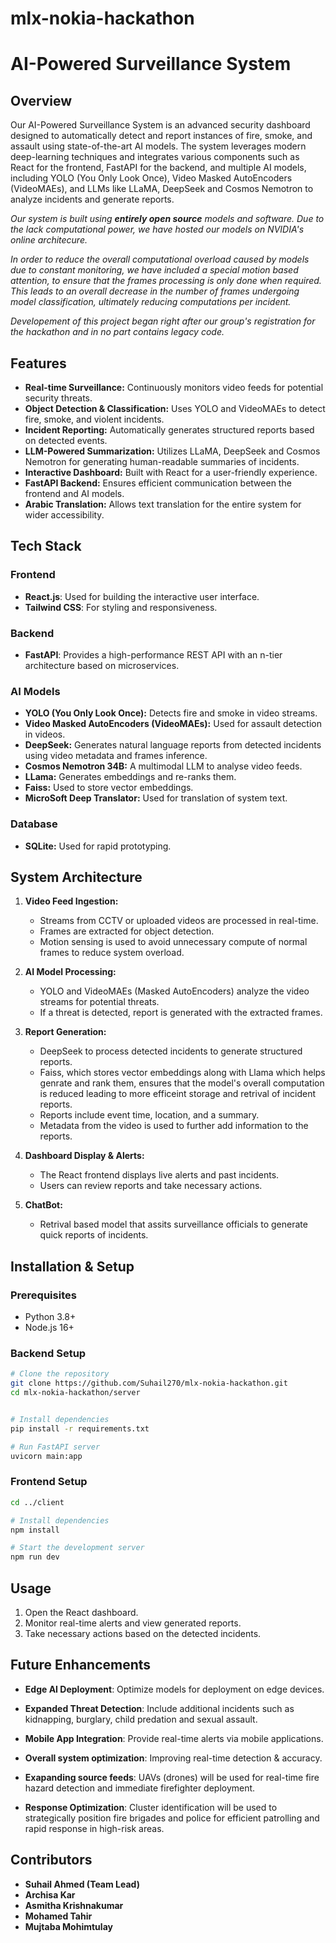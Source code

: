 # mlx-nokia-hackathon

# AI-Powered Surveillance System

## Overview
Our AI-Powered Surveillance System is an advanced security dashboard designed to automatically detect and report instances of fire, smoke, and assault using state-of-the-art AI models. The system leverages modern deep-learning techniques and integrates various components such as React for the frontend, FastAPI for the backend, and multiple AI models, including YOLO (You Only Look Once), Video Masked AutoEncoders (VideoMAEs), and LLMs like LLaMA, DeepSeek and Cosmos Nemotron to analyze incidents and generate reports.

*Our system is built using <b>entirely open source</b> models and software. Due to the lack computational power, we have hosted our models on NVIDIA's online architecure.*

*In order to reduce the overall computational overload caused by models due to constant monitoring, we have included a special motion based attention, to ensure that the frames processing is only done when required. This leads to an overall decrease in the number of frames undergoing model classification, ultimately reducing computations per incident.*

*Developement of this project began right after our group's registration for the hackathon and in no part contains legacy code.*


## Features
- **Real-time Surveillance:** Continuously monitors video feeds for potential security threats.
- **Object Detection & Classification:** Uses YOLO and VideoMAEs to detect fire, smoke, and violent incidents.
- **Incident Reporting:** Automatically generates structured reports based on detected events.
- **LLM-Powered Summarization:** Utilizes LLaMA, DeepSeek and Cosmos Nemotron for generating human-readable summaries of incidents.
- **Interactive Dashboard:** Built with React for a user-friendly experience.
- **FastAPI Backend:** Ensures efficient communication between the frontend and AI models.
- **Arabic Translation:** Allows text translation for the entire system for wider accessibility.

## Tech Stack
### Frontend
- **React.js**: Used for building the interactive user interface.
- **Tailwind CSS**: For styling and responsiveness.

### Backend
- **FastAPI**: Provides a high-performance REST API with an n-tier architecture based on microservices.

### AI Models
- **YOLO (You Only Look Once):** Detects fire and smoke in video streams.
- **Video Masked AutoEncoders (VideoMAEs):** Used for assault detection in videos.
- **DeepSeek:** Generates natural language reports from detected incidents using video metadata and frames inference.
- **Cosmos Nemotron 34B:** A multimodal LLM to analyse video feeds.
- **LLama:** Generates embeddings and re-ranks them.
- **Faiss:** Used to store vector embeddings.
- **MicroSoft Deep Translator:** Used for translation of system text.


### Database
- **SQLite:** Used for rapid prototyping.


## System Architecture
1. **Video Feed Ingestion:**
   - Streams from CCTV or uploaded videos are processed in real-time.
   - Frames are extracted for object detection.
   - Motion sensing is used to avoid unnecessary compute of normal frames to reduce system overload.

2. **AI Model Processing:**
   - YOLO and VideoMAEs (Masked AutoEncoders) analyze the video streams for potential threats.
   - If a threat is detected, report is generated with the extracted frames.

3. **Report Generation:**
   - DeepSeek to process detected incidents to generate structured reports.
   - Faiss, which stores vector embeddings along with Llama which helps genrate and rank them, ensures that the model's overall computation is reduced leading to more efficeint storage and retrival of incident reports.
   - Reports include event time, location, and a summary.
   - Metadata from the video is used to further add information to the reports.

4. **Dashboard Display & Alerts:**
   - The React frontend displays live alerts and past incidents.
   - Users can review reports and take necessary actions.

5. **ChatBot:** 
    - Retrival based model that assits surveillance officials to generate quick reports of incidents. 

## Installation & Setup
### Prerequisites
- Python 3.8+
- Node.js 16+

### Backend Setup
```bash
# Clone the repository
git clone https://github.com/Suhail270/mlx-nokia-hackathon.git
cd mlx-nokia-hackathon/server


# Install dependencies
pip install -r requirements.txt

# Run FastAPI server
uvicorn main:app 
```

### Frontend Setup
```bash
cd ../client

# Install dependencies
npm install

# Start the development server
npm run dev
```

## Usage
1. Open the React dashboard.
2. Monitor real-time alerts and view generated reports.
3. Take necessary actions based on the detected incidents.

## Future Enhancements

- **Edge AI Deployment**: Optimize models for deployment on edge devices.
- **Expanded Threat Detection**: Include additional incidents such as kidnapping, burglary, child predation and sexual assault.
- **Mobile App Integration**: Provide real-time alerts via mobile applications.

- **Overall system optimization**: Improving real-time detection & accuracy​.
- **Exapanding source feeds**: UAVs (drones) will be used for real-time fire hazard detection and immediate firefighter deployment.
- **Response Optimization**: Cluster identification will be used to strategically position fire brigades and police for efficient patrolling and rapid response in high-risk areas.

## Contributors
- **Suhail Ahmed (Team Lead)**
- **Archisa Kar** 
- **Asmitha Krishnakumar**
- **Mohamed Tahir**
- **Mujtaba Mohimtulay**

